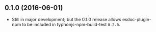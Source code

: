 ## 0.1.0 (2016-06-01)
- Still in major development; but the 0.1.0 release allows esdoc-plugin-npm to be included in typhonjs-npm-build-test `0.2.0`.